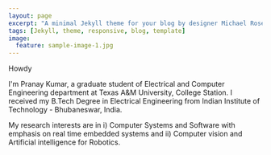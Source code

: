 ```yaml
---
layout: page
excerpt: "A minimal Jekyll theme for your blog by designer Michael Rose."
tags: [Jekyll, theme, responsive, blog, template]
image:
  feature: sample-image-1.jpg
---
```

 <!--- credit: WeGraphics
  creditlink: http://wegraphics.net/downloads/free-ultimate-blurred-background-pack/ -->

Howdy		
 	
I'm Pranay Kumar, a graduate student  of  Electrical and Computer Engineering department at Texas A&M University, College Station. I received my B.Tech Degree in Electrical Engineering from Indian Institute of Technology - Bhubaneswar, India.	
	
My research interests are in  i)  Computer Systems and Software with emphasis on real time embedded systems  and  ii) Computer vision and Artificial intelligence for Robotics.

